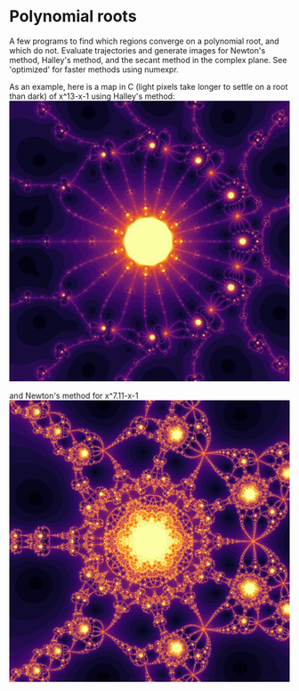 # Polynomial roots

A few programs to find which regions converge on a polynomial root, and which do not.  Evaluate trajectories and generate images for Newton's method, Halley's method, and the secant method in the complex plane.  See 'optimized' for faster methods using numexpr.

As an example, here is a map in C (light pixels take longer to settle on a root than dark) of x^13-x-1 using Halley's method:
![halley's](https://github.com/blbadger/blbadger.github.io/blob/master/newton-method/halley_x%5E13-x-1.png)

and Newton's method for x^7.11-x-1
![halley's](https://github.com/blbadger/blbadger.github.io/blob/master/newton-method/newton_z%5E7.11-z-1.png)

